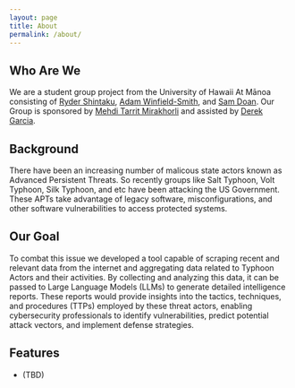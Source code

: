 ```yaml
---
layout: page
title: About
permalink: /about/
---
```

## Who Are We
We are a student group project from the University of Hawaii At Mānoa consisting of [Ryder Shintaku](https://github.com/rydershintaku), [Adam Winfield-Smith](https://www.linkedin.com/in/adamwinsmith/), and [Sam Doan](https://www.linkedin.com/in/doansam/). Our Group is sponsored by [Mehdi Tarrit Mirakhorli](https://www.linkedin.com/in/mehdi-tarrit-mirakhorli/) and assisted by [Derek Garcia](https://www.linkedin.com/in/derek-garcia/). 

## Background

There have been an increasing number of malicous state actors known as Advanced Persistent Threats. So recently groups like Salt Typhoon, Volt Typhoon, Silk Typhoon, and etc have been attacking the US Government. These APTs take advantage of legacy software, misconfigurations, and other software vulnerabilities to access protected systems.
## Our Goal

To combat this issue we developed a tool capable of scraping recent and relevant data from the internet and aggregating data related to Typhoon Actors and their activities. By collecting and analyzing this data, it can be passed to Large Language Models (LLMs) to generate detailed intelligence reports. These reports would provide insights into the tactics, techniques, and procedures (TTPs) employed by these threat actors, enabling cybersecurity professionals to identify vulnerabilities, predict potential attack vectors, and implement defense strategies.
## Features 

- (TBD)
